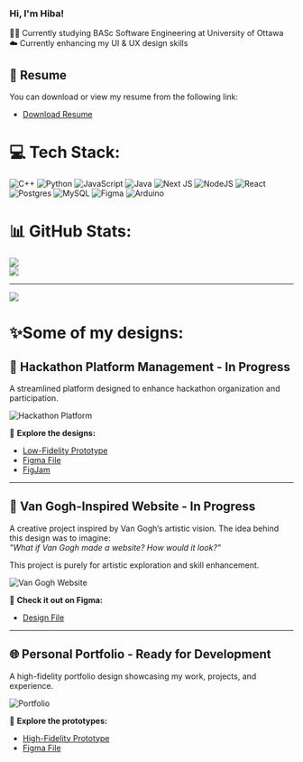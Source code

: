 ### Hi, I'm Hiba!

👩‍💻 Currently studying BASc Software Engineering at University of Ottawa <br/>
☁️ Currently enhancing my UI & UX design skills

## 📄 Resume  
You can download or view my resume from the following link:  
- [Download Resume](https://drive.google.com/file/d/16bVLeLqpWNrhrr43_b0TceSJAmNKiRuB/view?usp=drive_link)
<!--
## Sneak peak on what I am up to 🤫
Learning Front-End principles. check it out: https://github.com/carrot03/frontend-learnings  
sources: [greatfrontend](https://www.greatfrontend.com/)
-->

<!-- GitHub stats from https://github.com/anuraghazra/github-readme-stats -->
<!-- GitHub profile ReadMe template from https://gprm.itsvg.in/-->
# 💻 Tech Stack:
![C++](https://img.shields.io/badge/c++-%2300599C.svg?style=for-the-badge&logo=c%2B%2B&logoColor=white) ![Python](https://img.shields.io/badge/python-3670A0?style=for-the-badge&logo=python&logoColor=ffdd54) ![JavaScript](https://img.shields.io/badge/javascript-%23323330.svg?style=for-the-badge&logo=javascript&logoColor=%23F7DF1E) ![Java](https://img.shields.io/badge/java-%23ED8B00.svg?style=for-the-badge&logo=openjdk&logoColor=white) ![Next JS](https://img.shields.io/badge/Next-black?style=for-the-badge&logo=next.js&logoColor=white) ![NodeJS](https://img.shields.io/badge/node.js-6DA55F?style=for-the-badge&logo=node.js&logoColor=white) ![React](https://img.shields.io/badge/react-%2320232a.svg?style=for-the-badge&logo=react&logoColor=%2361DAFB) ![Postgres](https://img.shields.io/badge/postgres-%23316192.svg?style=for-the-badge&logo=postgresql&logoColor=white) ![MySQL](https://img.shields.io/badge/mysql-4479A1.svg?style=for-the-badge&logo=mysql&logoColor=white) ![Figma](https://img.shields.io/badge/figma-%23F24E1E.svg?style=for-the-badge&logo=figma&logoColor=white) ![Arduino](https://img.shields.io/badge/-Arduino-00979D?style=for-the-badge&logo=Arduino&logoColor=white)

# 📊 GitHub Stats:
![](https://github-readme-stats.vercel.app/api?username=carrot03&theme=dracula&hide_border=true&include_all_commits=false&count_private=false)<br/>
![](https://github-readme-stats.vercel.app/api/top-langs/?username=carrot03&theme=dracula&hide_border=true&include_all_commits=false&count_private=false&layout=compact)

---
[![](https://visitcount.itsvg.in/api?id=carrot03&icon=8&color=12)](https://visitcount.itsvg.in)

<!-- Proudly created with GPRM ( https://gprm.itsvg.in ) -->
# ✨Some of my designs:
<!-- figma designs -->
## 🚀 Hackathon Platform Management - In Progress
A streamlined platform designed to enhance hackathon organization and participation. 

![Hackathon Platform](https://github.com/user-attachments/assets/a51d4f29-c86e-45f3-82d7-d7d681c22f2c)  

🔗 **Explore the designs:**  
- [Low-Fidelity Prototype](https://www.figma.com/proto/v4kFhB5BgeRiw9WSIm0y5x/HackrOps?node-id=68-1040&p=f&t=sWxOwaVGrYoBq5yd-1&scaling=contain&content-scaling=fixed&page-id=10%3A2)  
- [Figma File](https://www.figma.com/design/v4kFhB5BgeRiw9WSIm0y5x/HackrOps?node-id=10-2&t=MmD1z68gZ1sGNKgk-1)  
- [FigJam](https://www.figma.com/board/uWU5SQanWgPOgY32m5H2Me/HackrOps?node-id=0-1&t=15QKGDE5htHbGNYw-1)  

---

## 🎨 Van Gogh-Inspired Website - In Progress
A creative project inspired by Van Gogh’s artistic vision. The idea behind this design was to imagine:  
_"What if Van Gogh made a website? How would it look?"_  

This project is purely for artistic exploration and skill enhancement. 

![Van Gogh Website](https://github.com/user-attachments/assets/7dc1dd0a-b205-4088-9456-e3cc3719d940)  

🔗 **Check it out on Figma:**  
- [Design File](https://www.figma.com/design/wnAwQIKMYfGMqO6EE8BWYC/Van-Gogh-site?node-id=0-1&t=GBLXg5nIcwnAP68R-1)  

---

## 🌐 Personal Portfolio - Ready for Development
A high-fidelity portfolio design showcasing my work, projects, and experience.   

![Portfolio](https://github.com/user-attachments/assets/cdc672e8-faa2-4fce-9c10-1dfdde002d7d)  

🔗 **Explore the prototypes:**  
- [High-Fidelity Prototype](https://www.figma.com/proto/Meq3RP447h1CNlC3NikVIn/personal-portfolio?node-id=1-2&p=f&t=eV57Nhi6BL7gctRL-1&scaling=min-zoom&content-scaling=fixed&page-id=0%3A1&starting-point-node-id=1%3A2)  
- [Figma File](https://www.figma.com/design/Meq3RP447h1CNlC3NikVIn/personal-portfolio?node-id=0-1&t=k9Wwv3vTUQQy48iW-1)  



